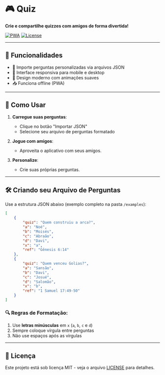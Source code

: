# 🎮 Quiz
**Crie e compartilhe quizzes com amigos de forma divertida!**

[![PWA](https://img.shields.io/badge/Progressive_Web_App-4188D3?style=flat-square)](https://web.dev/what-are-pwas/)
[![License](https://img.shields.io/badge/License-MIT-green.svg?style=flat-square)](LICENSE)

---

## 🌟 Funcionalidades
- 📁 Importe perguntas personalizadas via arquivos JSON
- 📱 Interface responsiva para mobile e desktop
- 🎨 Design moderno com animações suaves
- 📥 Funciona offline (PWA)

---

## 🚀 Como Usar
1. **Carregue suas perguntas**:
   - Clique no botão "Importar JSON"
   - Selecione seu arquivo de perguntas formatado

2. **Jogue com amigos**:
   - Aproveita o aplicativo com seus amigos.

3. **Personalize**:
   - Crie suas próprias perguntas.

---

## 🛠️ Criando seu Arquivo de Perguntas
Use a estrutura JSON abaixo (exemplo completo na pasta `/examples`):

```json
[
    {
        "quiz": "Quem construiu a arca?",
        "a": "Noé",
        "b": "Moisés",
        "c": "Abraão",
        "d": "Davi",
        "x": "a",
        "ref": "Gênesis 6:14"
    },
    {
        "quiz": "Quem venceu Golias?",
        "a": "Sansão",
        "b": "Davi",
        "c": "Josué",
        "d": "Salomão",
        "x": "b",
        "ref": "1 Samuel 17:49-50"
    }
]
```

### 🔍 Regras de Formatação:
1. Use **letras minúsculas** em `x` (`a`, `b`, `c` e `d`)
2. Sempre coloque vírgula entre perguntas
3. Não use espaços após as vírgulas

---

## 📜 Licença
Este projeto está sob licença MIT - veja o arquivo [LICENSE](LICENSE) para detalhes.